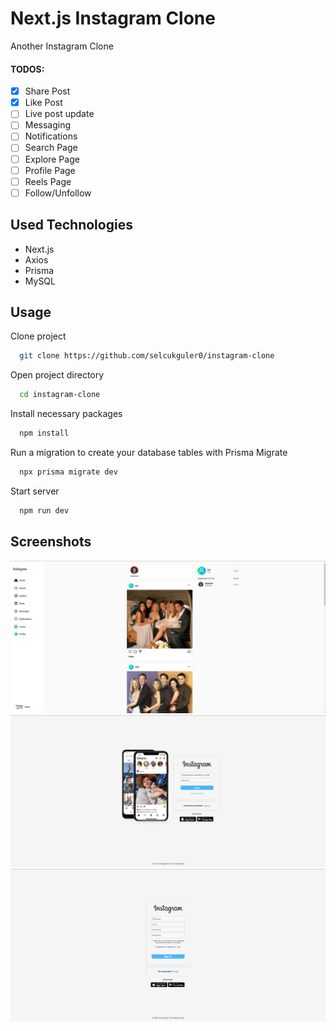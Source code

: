 # Next.js Instagram Clone

Another Instagram Clone

#### TODOS:

- [X]  Share Post
- [X]  Like Post
- [ ]  Live post update
- [ ]  Messaging
- [ ]  Notifications
- [ ]  Search Page
- [ ]  Explore Page
- [ ]  Profile Page
- [ ]  Reels Page
- [ ]  Follow/Unfollow

## Used Technologies

- Next.js
- Axios
- Prisma
- MySQL

## Usage

Clone project

```bash
  git clone https://github.com/selcukguler0/instagram-clone
```

Open project directory

```bash
  cd instagram-clone
```

Install necessary packages

```bash
  npm install
```

Run a migration to create your database tables with Prisma Migrate

```bash
  npx prisma migrate dev 
```

Start server

```bash
  npm run dev
```

## Screenshots

![Screenshot](https://github.com/selcukguler0/instagram-clone/blob/master/readme-screenshots/1.png?raw=true)
![Screenshot](https://github.com/selcukguler0/instagram-clone/blob/master/readme-screenshots/2.png?raw=true)
![Screenshot](https://github.com/selcukguler0/instagram-clone/blob/master/readme-screenshots/3.png?raw=true)
